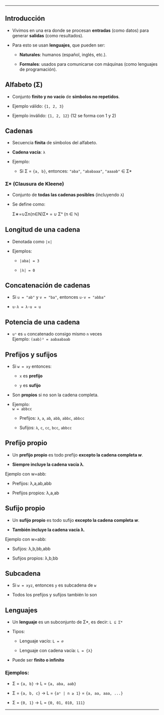 -- -
## Introducción

- Vivimos en una era donde se procesan **entradas** (como datos) para generar **salidas** (como resultados).
    
- Para esto se usan **lenguajes**, que pueden ser:
    
    - **Naturales**: humanos (español, inglés, etc.).
        
    - **Formales**: usados para comunicarse con máquinas (como lenguajes de programación).
        

## Alfabeto (Σ)

- Conjunto **finito y no vacío** de **símbolos no repetidos**.
    
- Ejemplo válido: `{1, 2, 3}`
    
- Ejemplo inválido: `{1, 2, 12}` (12 se forma con 1 y 2)
    

## Cadenas

- Secuencia **finita** de símbolos del alfabeto.
    
- **Cadena vacía**: `λ`
    
- Ejemplo:
    
    - Si Σ = `{a, b}`, entonces: `"aba"`, `"ababaaa"`, `"aaaab"` ∈ Σ*
        

### Σ* (Clausura de Kleene)

- Conjunto de **todas las cadenas posibles** (incluyendo `λ`)
    
- Se define como:
    
    Σ∗=∪Σn(n∈N)Σ* = ∪ Σⁿ (n ∈ ℕ)

## Longitud de una cadena

- Denotada como `|x|`
    
- Ejemplos:
    
    - `|aba| = 3`
        
    - `|λ| = 0`
        

## Concatenación de cadenas

- Si `u = "ab"` y `v = "ba"`, entonces `u·v = "abba"`
    
- `u·λ = λ·u = u`
    

## Potencia de una cadena

- `uⁿ` es `u` concatenado consigo mismo `n` veces  
    Ejemplo: `(aab)³ = aabaabaab`
    

## Prefijos y sufijos

- Si `w = xy` entonces:
    
    - `x` es **prefijo**
        
    - `y` es **sufijo**
        
- Son **propios** si no son la cadena completa.
    
- Ejemplo:  
    `w = abbcc`
    
    - Prefijos: `λ`, `a`, `ab`, `abb`, `abbc`, `abbcc`
        
    - Sufijos: `λ`, `c`, `cc`, `bcc`, `abbcc`
        
## Prefijo propio

- Un **prefijo propio** es todo prefijo **excepto la cadena completa $w$**.
    
- **Siempre incluye la cadena vacía λ**.
    

Ejemplo con w=abb:

- Prefijos: λ,a,ab,abb
    
- Prefijos propios: λ,a,ab
    

## Sufijo propio

- Un **sufijo propio** es todo sufijo **excepto la cadena completa $w$**.
    
- **También incluye la cadena vacía λ**.
    

Ejemplo con w=abb:

- Sufijos: λ,b,bb,abb
    
- Sufijos propios: λ,b,bb

## Subcadena

- Si `w = xyz`, entonces `y` es subcadena de `w`
    
- Todos los prefijos y sufijos también lo son
    

## Lenguajes

- Un **lenguaje** es un subconjunto de Σ*, es decir: `L ⊆ Σ*`
    
- Tipos:
    
    - Lenguaje vacío: `L = ∅`
        
    - Lenguaje con cadena vacía: `L = {λ}`
        
- Puede ser **finito o infinito**
    

### Ejemplos:

- Σ = `{a, b}` → L = `{a, aba, aab}`
    
- Σ = `{a, b, c}` → L = `{aⁿ | n ≥ 1}` = `{a, aa, aaa, ...}`
    
- Σ = `{0, 1}` → L = `{0, 01, 010, 111}`
    

---

